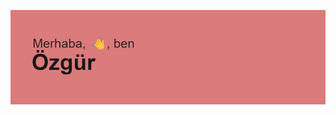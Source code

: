 [![MasterHead](https://raw.githubusercontent.com/fetholdays/fetholdays/main/header.png)](https://github.com/fetholdays)
